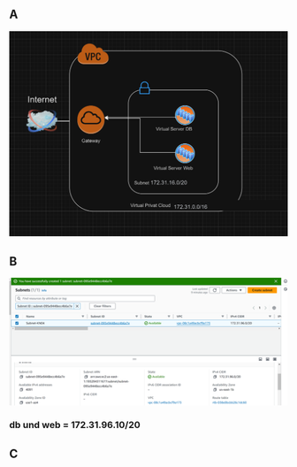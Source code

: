 ## A
![alt text](image.png)

## B 

![alt text](image-1.png)

### db und web = 172.31.96.10/20

## C